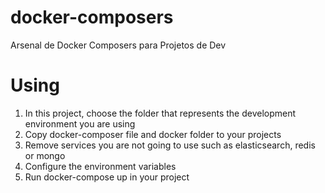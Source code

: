 # docker-composers
Arsenal de Docker Composers para Projetos de Dev

# Using

1. In this project, choose the folder that represents the development environment you are using
2. Copy docker-composer file and docker folder to your projects
3. Remove services you are not going to use such as elasticsearch, redis or mongo
4. Configure the environment variables
5. Run docker-compose up in your project
